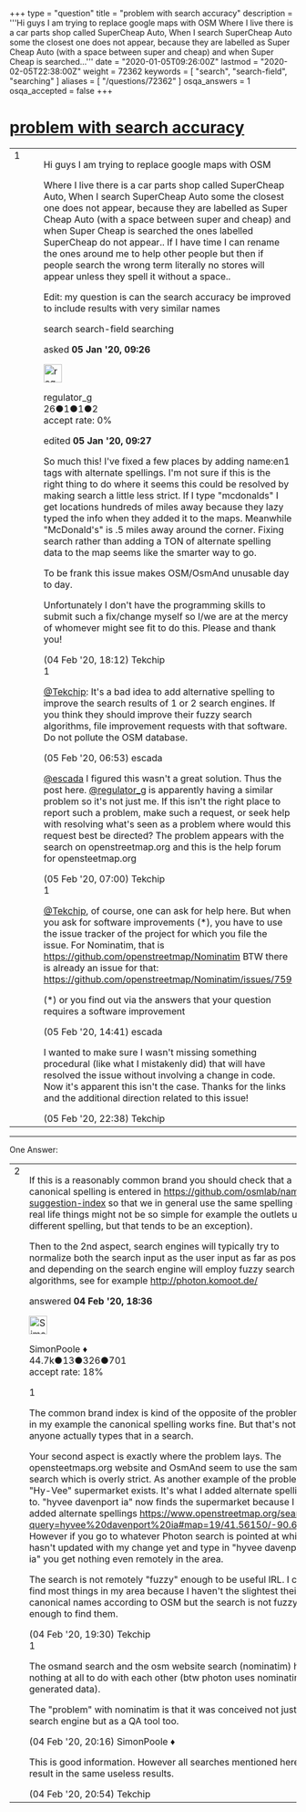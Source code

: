 +++
type = "question"
title = "problem with search accuracy"
description = '''Hi guys I am trying to replace google maps with OSM Where I live there is a car parts shop called SuperCheap Auto, When I search SuperCheap Auto some the closest one does not appear, because they are labelled as Super Cheap Auto (with a space between super and cheap) and when Super Cheap is searched...'''
date = "2020-01-05T09:26:00Z"
lastmod = "2020-02-05T22:38:00Z"
weight = 72362
keywords = [ "search", "search-field", "searching" ]
aliases = [ "/questions/72362" ]
osqa_answers = 1
osqa_accepted = false
+++

<div class="headNormal">

# [problem with search accuracy](/questions/72362/problem-with-search-accuracy)

</div>

<div id="main-body">

<div id="askform">

<table id="question-table" style="width:100%;">
<colgroup>
<col style="width: 50%" />
<col style="width: 50%" />
</colgroup>
<tbody>
<tr>
<td style="width: 30px; vertical-align: top"><div class="vote-buttons">
<span id="post-72362-upvote" class="ajax-command post-vote up" rel="nofollow" title="I like this post (click again to cancel)"> </span>
<div id="post-72362-score" class="post-score" title="current number of votes">
1
</div>
<span id="post-72362-downvote" class="ajax-command post-vote down" rel="nofollow" title="I dont like this post (click again to cancel)"> </span> <span id="favorite-mark" class="ajax-command favorite-mark" rel="nofollow" title="mark/unmark this question as favorite (click again to cancel)"> </span>
<div id="favorite-count" class="favorite-count">
&#10;</div>
</div></td>
<td><div id="item-right">
<div class="question-body">
<p>Hi guys I am trying to replace google maps with OSM</p>
<p>Where I live there is a car parts shop called SuperCheap Auto, When I search SuperCheap Auto some the closest one does not appear, because they are labelled as Super Cheap Auto (with a space between super and cheap) and when Super Cheap is searched the ones labelled SuperCheap do not appear.. If I have time I can rename the ones around me to help other people but then if people search the wrong term literally no stores will appear unless they spell it without a space..</p>
<p>Edit: my question is can the search accuracy be improved to include results with very similar names</p>
</div>
<div id="question-tags" class="tags-container tags">
<span class="post-tag tag-link-search" rel="tag" title="see questions tagged &#39;search&#39;">search</span> <span class="post-tag tag-link-search-field" rel="tag" title="see questions tagged &#39;search-field&#39;">search-field</span> <span class="post-tag tag-link-searching" rel="tag" title="see questions tagged &#39;searching&#39;">searching</span>
</div>
<div id="question-controls" class="post-controls">
&#10;</div>
<div class="post-update-info-container">
<div class="post-update-info post-update-info-user">
<p>asked <strong>05 Jan '20, 09:26</strong></p>
<img src="https://secure.gravatar.com/avatar/887445847c117096d4d5d26062d62677?s=32&amp;d=identicon&amp;r=g" class="gravatar" width="32" height="32" alt="regulator_g&#39;s gravatar image" />
<p><span>regulator_g</span><br />
<span class="score" title="26 reputation points">26</span><span title="1 badges"><span class="badge1">●</span><span class="badgecount">1</span></span><span title="1 badges"><span class="silver">●</span><span class="badgecount">1</span></span><span title="2 badges"><span class="bronze">●</span><span class="badgecount">2</span></span><br />
<span class="accept_rate" title="Rate of the user&#39;s accepted answers">accept rate:</span> <span title="regulator_g has no accepted answers">0%</span></p>
</div>
<div class="post-update-info post-update-info-edited">
<p><span> edited <strong>05 Jan '20, 09:27</strong> </span></p>
</div>
</div>
<div id="comments-container-72362" class="comments-container">
<span id="72854"></span>
<div id="comment-72854" class="comment">
<div id="post-72854-score" class="comment-score">
&#10;</div>
<div class="comment-text">
<p>So much this! I've fixed a few places by adding name:en1 tags with alternate spellings. I'm not sure if this is the right thing to do where it seems this could be resolved by making search a little less strict. If I type "mcdonalds" I get locations hundreds of miles away because they lazy typed the info when they added it to the maps. Meanwhile "McDonald's" is .5 miles away around the corner. Fixing search rather than adding a TON of alternate spelling data to the map seems like the smarter way to go.</p>
<p>To be frank this issue makes OSM/OsmAnd unusable day to day.</p>
<p>Unfortunately I don't have the programming skills to submit such a fix/change myself so I/we are at the mercy of whomever might see fit to do this. Please and thank you!</p>
</div>
<div id="comment-72854-info" class="comment-info">
<span class="comment-age">(04 Feb '20, 18:12)</span> <span class="comment-user userinfo">Tekchip</span>
</div>
</div>
<span id="72864"></span>
<div id="comment-72864" class="comment">
<div id="post-72864-score" class="comment-score">
1
</div>
<div class="comment-text">
<p><a href="https://help.openstreetmap.org/users/17847/tekchip">@Tekchip</a>: It's a bad idea to add alternative spelling to improve the search results of 1 or 2 search engines. If you think they should improve their fuzzy search algorithms, file improvement requests with that software. Do not pollute the OSM database.</p>
</div>
<div id="comment-72864-info" class="comment-info">
<span class="comment-age">(05 Feb '20, 06:53)</span> <span class="comment-user userinfo">escada</span>
</div>
</div>
<span id="72865"></span>
<div id="comment-72865" class="comment">
<div id="post-72865-score" class="comment-score">
&#10;</div>
<div class="comment-text">
<p><a href="https://help.openstreetmap.org/users/5390/escada">@escada</a> I figured this wasn't a great solution. Thus the post here. <a href="https://help.openstreetmap.org/users/17657/regulator_g">@regulator_g</a> is apparently having a similar problem so it's not just me. If this isn't the right place to report such a problem, make such a request, or seek help with resolving what's seen as a problem where would this request best be directed? The problem appears with the search on openstreetmap.org and this is the help forum for opensteetmap.org</p>
</div>
<div id="comment-72865-info" class="comment-info">
<span class="comment-age">(05 Feb '20, 07:00)</span> <span class="comment-user userinfo">Tekchip</span>
</div>
</div>
<span id="72870"></span>
<div id="comment-72870" class="comment">
<div id="post-72870-score" class="comment-score">
1
</div>
<div class="comment-text">
<p><a href="https://help.openstreetmap.org/users/17847/tekchip">@Tekchip</a>, of course, one can ask for help here. But when you ask for software improvements (*), you have to use the issue tracker of the project for which you file the issue. For Nominatim, that is <a href="https://github.com/openstreetmap/Nominatim">https://github.com/openstreetmap/Nominatim</a> BTW there is already an issue for that: <a href="https://github.com/openstreetmap/Nominatim/issues/759">https://github.com/openstreetmap/Nominatim/issues/759</a></p>
<p>(*) or you find out via the answers that your question requires a software improvement</p>
</div>
<div id="comment-72870-info" class="comment-info">
<span class="comment-age">(05 Feb '20, 14:41)</span> <span class="comment-user userinfo">escada</span>
</div>
</div>
<span id="72879"></span>
<div id="comment-72879" class="comment">
<div id="post-72879-score" class="comment-score">
&#10;</div>
<div class="comment-text">
<p>I wanted to make sure I wasn't missing something procedural (like what I mistakenly did) that will have resolved the issue without involving a change in code. Now it's apparent this isn't the case. Thanks for the links and the additional direction related to this issue!</p>
</div>
<div id="comment-72879-info" class="comment-info">
<span class="comment-age">(05 Feb '20, 22:38)</span> <span class="comment-user userinfo">Tekchip</span>
</div>
</div>
</div>
<div id="comment-tools-72362" class="comment-tools">
&#10;</div>
<div class="clear">
&#10;</div>
<div id="comment-72362-form-container" class="comment-form-container">
&#10;</div>
<div class="clear">
&#10;</div>
</div></td>
</tr>
</tbody>
</table>

------------------------------------------------------------------------

<div class="tabBar">

<span id="sort-top"></span>

<div class="headQuestions">

One Answer:

</div>

</div>

<span id="72855"></span>

<div id="answer-container-72855" class="answer">

<table style="width:100%;">
<colgroup>
<col style="width: 50%" />
<col style="width: 50%" />
</colgroup>
<tbody>
<tr>
<td style="width: 30px; vertical-align: top"><div class="vote-buttons">
<span id="post-72855-upvote" class="ajax-command post-vote up" rel="nofollow" title="I like this post (click again to cancel)"> </span>
<div id="post-72855-score" class="post-score" title="current number of votes">
2
</div>
<span id="post-72855-downvote" class="ajax-command post-vote down" rel="nofollow" title="I dont like this post (click again to cancel)"> </span>
</div></td>
<td><div class="item-right">
<div class="answer-body">
<p>If this is a reasonably common brand you should check that a canonical spelling is entered in <a href="https://github.com/osmlab/name-suggestion-index">https://github.com/osmlab/name-suggestion-index</a> so that we in general use the same spelling (in real life things might not be so simple for example the outlets using different spelling, but that tends to be an exception).</p>
<p>Then to the 2nd aspect, search engines will typically try to normalize both the search input as the user input as far as possible and depending on the search engine will employ fuzzy search algorithms, see for example <a href="http://photon.komoot.de/">http://photon.komoot.de/</a></p>
</div>
<div class="answer-controls post-controls">
&#10;</div>
<div class="post-update-info-container">
<div class="post-update-info post-update-info-user">
<p>answered <strong>04 Feb '20, 18:36</strong></p>
<img src="https://secure.gravatar.com/avatar/ad2513d6f8e3d709d576ace900c12fa5?s=32&amp;d=identicon&amp;r=g" class="gravatar" width="32" height="32" alt="SimonPoole&#39;s gravatar image" />
<p><span>SimonPoole ♦</span><br />
<span class="score" title="44667 reputation points"><span>44.7k</span></span><span title="13 badges"><span class="badge1">●</span><span class="badgecount">13</span></span><span title="326 badges"><span class="silver">●</span><span class="badgecount">326</span></span><span title="701 badges"><span class="bronze">●</span><span class="badgecount">701</span></span><br />
<span class="accept_rate" title="Rate of the user&#39;s accepted answers">accept rate:</span> <span title="SimonPoole has 209 accepted answers">18%</span></p>
</div>
</div>
<div id="comments-container-72855" class="comments-container">
<span id="72856"></span>
<div id="comment-72856" class="comment">
<div id="post-72856-score" class="comment-score">
1
</div>
<div class="comment-text">
<p>The common brand index is kind of the opposite of the problem. As in my example the canonical spelling works fine. But that's not how anyone actually types that in a search.</p>
<p>Your second aspect is exactly where the problem lays. The opensteetmaps.org website and OsmAnd seem to use the same search which is overly strict. As another example of the problem "Hy-Vee" supermarket exists. It's what I added alternate spellings to. "hyvee davenport ia" now finds the supermarket because I added alternate spellings <a href="https://www.openstreetmap.org/search?query=hyvee%20davenport%20ia#map=19/41.56150/-90.60938">https://www.openstreetmap.org/search?query=hyvee%20davenport%20ia#map=19/41.56150/-90.60938</a> However if you go to whatever Photon search is pointed at which hasn't updated with my change yet and type in "hyvee davenport ia" you get nothing even remotely in the area.</p>
<p>The search is not remotely "fuzzy" enough to be useful IRL. I can't find most things in my area because I haven't the slightest their canonical names according to OSM but the search is not fuzzy enough to find them.</p>
</div>
<div id="comment-72856-info" class="comment-info">
<span class="comment-age">(04 Feb '20, 19:30)</span> <span class="comment-user userinfo">Tekchip</span>
</div>
</div>
<span id="72857"></span>
<div id="comment-72857" class="comment">
<div id="post-72857-score" class="comment-score">
1
</div>
<div class="comment-text">
<p>The osmand search and the osm website search (nominatim) have nothing at all to do with each other (btw photon uses nominatim generated data).</p>
<p>The "problem" with nominatim is that it was conceived not just as a search engine but as a QA tool too.</p>
</div>
<div id="comment-72857-info" class="comment-info">
<span class="comment-age">(04 Feb '20, 20:16)</span> <span class="comment-user userinfo">SimonPoole ♦</span>
</div>
</div>
<span id="72859"></span>
<div id="comment-72859" class="comment">
<div id="post-72859-score" class="comment-score">
&#10;</div>
<div class="comment-text">
<p>This is good information. However all searches mentioned here result in the same useless results.</p>
</div>
<div id="comment-72859-info" class="comment-info">
<span class="comment-age">(04 Feb '20, 20:54)</span> <span class="comment-user userinfo">Tekchip</span>
</div>
</div>
</div>
<div id="comment-tools-72855" class="comment-tools">
&#10;</div>
<div class="clear">
&#10;</div>
<div id="comment-72855-form-container" class="comment-form-container">
&#10;</div>
<div class="clear">
&#10;</div>
</div></td>
</tr>
</tbody>
</table>

</div>

<div class="paginator-container-left">

</div>

</div>

</div>

